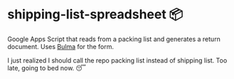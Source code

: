 # shipping-list-spreadsheet 📦
Google Apps Script that reads from a packing list and generates a return document. Uses [Bulma](https://bulma.io/) for the form.


I just realized I should call the repo packing list instead of shipping list. Too late, going to bed now. 😴